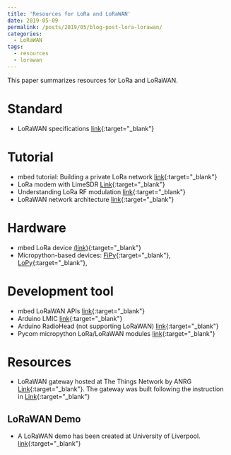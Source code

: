 ```yaml
---
title: 'Resources for LoRa and LoRaWAN'
date: 2019-05-09
permalink: /posts/2019/05/blog-post-lora-lorawan/
categories:
  - LoRaWAN
tags:
  - resources
  - lorawan
---
```


This paper summarizes resources for LoRa and LoRaWAN.

# Standard
* LoRaWAN specifications [link](https://lora-alliance.org/lorawan-for-developers){:target="_blank"}

# Tutorial
* mbed tutorial: Building a private LoRa network [link](https://os.mbed.com/docs/mbed-os/v5.12/tutorials/LoRa-tutorial.html){:target="_blank"}
* LoRa modem with LimeSDR [Link](https://myriadrf.org/news/lora-modem-limesdr/){:target="_blank"}
* Understanding LoRa RF modulation [link](https://revspace.nl/DecodingLora){:target="_blank"}
* LoRaWAN network architecture [link](https://os.mbed.com/docs/mbed-os/v5.12/reference/lora-tech.html){:target="_blank"}

# Hardware
* mbed LoRa device [(link)](https://os.mbed.com/cookbook/LoRa){:target="_blank"}
* Micropython-based devices: [FiPy](https://pycom.io/product/fipy/){:target="_blank"}, [LoPy](https://pycom.io/product/lopy4/){:target="_blank"},

#  Development tool
* mbed LoRaWAN APIs [link](https://os.mbed.com/docs/mbed-os/v5.12/apis/lorawan.html){:target="_blank"}
* Arduino LMIC [link](https://github.com/matthijskooijman/arduino-lmic){:target="_blank"}
* Arduino RadioHead (not supporting LoRaWAN) [link](https://www.airspayce.com/mikem/arduino/RadioHead/classRH__RF95.html){:target="_blank"}
* Pycom micropython LoRa/LoRaWAN modules [link](https://docs.pycom.io/firmwareapi/pycom/network/lora.html){:target="_blank"}


# Resources
* LoRaWAN gateway hosted at The Things Network by ANRG [Link](https://www.thethingsnetwork.org/u/anrg){:target="_blank"}. The gateway was built following the instruction in [Link](https://www.thethingsnetwork.org/labs/story/rak831-lora-gateway-from-package-to-online){:target="_blank"}

## LoRaWAN Demo
* A LoRaWAN demo has been created at University of Liverpool. [link](https://junqing-zhang.github.io/posts/2019/04/blog-post-lorawan-fipy-demo/){:target="_blank"}

